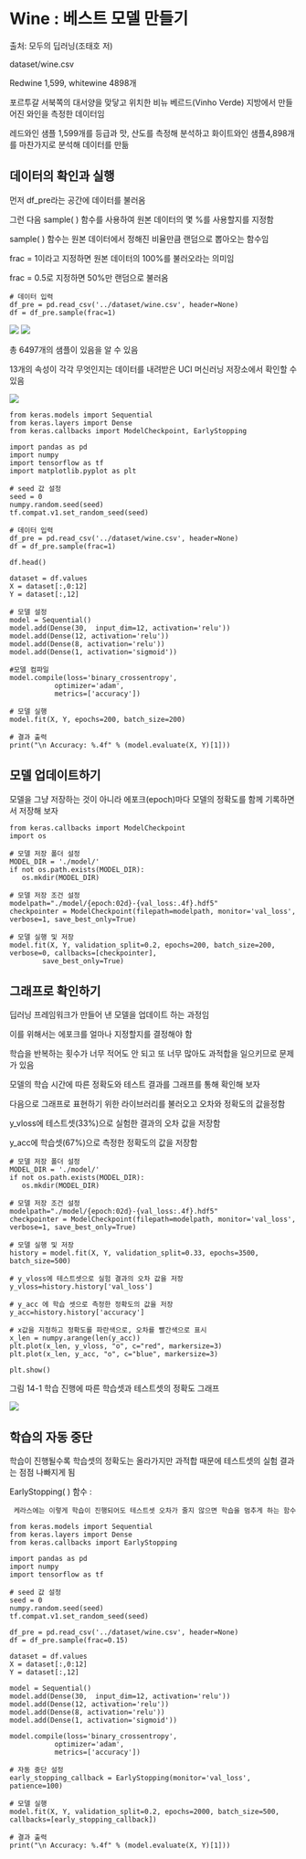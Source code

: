 # Wine : 베스트 모델 만들기

출처: 모두의 딥러닝(조태호 저)

dataset/wine.csv

Redwine 1,599, whitewine 4898개

포르투갈 서북쪽의 대서양을 맞닿고 위치한 비뉴 베르드(Vinho Verde) 지방에서 만들어진 와인을 측정한 데이터임

레드와인 샘플 1,599개를 등급과 맛, 산도를 측정해 분석하고 화이트와인 샘플4,898개를 마찬가지로 분석해 데이터를 만듦

## 데이터의 확인과 실행

먼저 df_pre라는 공간에 데이터를 불러옴

그런 다음 sample( ) 함수를 사용하여 원본 데이터의 몇 %를 사용할지를 지정함

sample( ) 함수는 원본 데이터에서 정해진 비율만큼 랜덤으로 뽑아오는 함수임

frac = 1이라고 지정하면 원본 데이터의 100%를 불러오라는 의미임

frac = 0.5로 지정하면 50%만 랜덤으로 불러옴

```
# 데이터 입력
df_pre = pd.read_csv('../dataset/wine.csv', header=None)
df = df_pre.sample(frac=1)
```

<img src="https://user-images.githubusercontent.com/54765256/90976050-d1614000-e574-11ea-880b-40ed1f1e00ed.png">

<img src = "https://user-images.githubusercontent.com/54765256/90976066-feadee00-e574-11ea-9e3f-716475981c8f.png">

총 6497개의 샘플이 있음을 알 수 있음

13개의 속성이 각각 무엇인지는 데이터를 내려받은 UCI 머신러닝 저장소에서 확인할 수 있음

<img src="https://user-images.githubusercontent.com/54765256/90976081-1a18f900-e575-11ea-90af-3688ad74fd59.png">

```
from keras.models import Sequential
from keras.layers import Dense
from keras.callbacks import ModelCheckpoint, EarlyStopping

import pandas as pd
import numpy
import tensorflow as tf
import matplotlib.pyplot as plt

# seed 값 설정
seed = 0
numpy.random.seed(seed)
tf.compat.v1.set_random_seed(seed)

# 데이터 입력
df_pre = pd.read_csv('../dataset/wine.csv', header=None)
df = df_pre.sample(frac=1)

df.head()

dataset = df.values
X = dataset[:,0:12]
Y = dataset[:,12]

# 모델 설정
model = Sequential()
model.add(Dense(30,  input_dim=12, activation='relu'))
model.add(Dense(12, activation='relu'))
model.add(Dense(8, activation='relu'))
model.add(Dense(1, activation='sigmoid'))

#모델 컴파일
model.compile(loss='binary_crossentropy',
           optimizer='adam',
           metrics=['accuracy'])

# 모델 실행
model.fit(X, Y, epochs=200, batch_size=200)

# 결과 출력
print("\n Accuracy: %.4f" % (model.evaluate(X, Y)[1]))
```

## 모델 업데이트하기

모델을 그냥 저장하는 것이 아니라 에포크(epoch)마다 모델의 정확도를 함께 기록하면서 저장해 보자

```
from keras.callbacks import ModelCheckpoint
import os

# 모델 저장 폴더 설정
MODEL_DIR = './model/'
if not os.path.exists(MODEL_DIR):
   os.mkdir(MODEL_DIR)

# 모델 저장 조건 설정
modelpath="./model/{epoch:02d}-{val_loss:.4f}.hdf5"
checkpointer = ModelCheckpoint(filepath=modelpath, monitor='val_loss', verbose=1, save_best_only=True)

# 모델 실행 및 저장
model.fit(X, Y, validation_split=0.2, epochs=200, batch_size=200, verbose=0, callbacks=[checkpointer],
        save_best_only=True)
```

## 그래프로 확인하기

딥러닝 프레임워크가 만들어 낸 모델을 업데이트 하는 과정임

이를 위해서는 에포크를 얼마나 지정할지를 결정해야 함

학습을 반복하는 횟수가 너무 적어도 안 되고 또 너무 많아도 과적합을 일으키므로 문제가 있음

모델의 학습 시간에 따른 정확도와 테스트 결과를 그래프를 통해 확인해 보자

다음으로 그래프로 표현하기 위한 라이브러리를 불러오고 오차와 정확도의 값을정함

y_vloss에 테스트셋(33%)으로 실험한 결과의 오차 값을 저장함

y_acc에 학습셋(67%)으로 측정한 정확도의 값을 저장함

```
# 모델 저장 폴더 설정
MODEL_DIR = './model/'
if not os.path.exists(MODEL_DIR):
   os.mkdir(MODEL_DIR)

# 모델 저장 조건 설정
modelpath="./model/{epoch:02d}-{val_loss:.4f}.hdf5"
checkpointer = ModelCheckpoint(filepath=modelpath, monitor='val_loss', verbose=1, save_best_only=True)

# 모델 실행 및 저장
history = model.fit(X, Y, validation_split=0.33, epochs=3500, batch_size=500)

# y_vloss에 테스트셋으로 실험 결과의 오차 값을 저장
y_vloss=history.history['val_loss']

# y_acc 에 학습 셋으로 측정한 정확도의 값을 저장
y_acc=history.history['accuracy']

# x값을 지정하고 정확도를 파란색으로, 오차를 빨간색으로 표시
x_len = numpy.arange(len(y_acc))
plt.plot(x_len, y_vloss, "o", c="red", markersize=3)
plt.plot(x_len, y_acc, "o", c="blue", markersize=3)

plt.show()
```

그림 14-1  학습 진행에 따른 학습셋과 테스트셋의 정확도 그래프

<img src="https://user-images.githubusercontent.com/54765256/90976519-d0caa880-e578-11ea-8b53-50b48776220d.png">

## 학습의 자동 중단

학습이 진행될수록 학습셋의 정확도는 올라가지만 과적합 때문에 테스트셋의 실험 결과는 점점 나빠지게 됨

EarlyStopping( ) 함수 :

     케라스에는 이렇게 학습이 진행되어도 테스트셋 오차가 줄지 않으면 학습을 멈추게 하는 함수

```
from keras.models import Sequential
from keras.layers import Dense
from keras.callbacks import EarlyStopping

import pandas as pd
import numpy
import tensorflow as tf

# seed 값 설정
seed = 0
numpy.random.seed(seed)
tf.compat.v1.set_random_seed(seed)

df_pre = pd.read_csv('../dataset/wine.csv', header=None)
df = df_pre.sample(frac=0.15)

dataset = df.values
X = dataset[:,0:12]
Y = dataset[:,12]

model = Sequential()
model.add(Dense(30,  input_dim=12, activation='relu'))
model.add(Dense(12, activation='relu'))
model.add(Dense(8, activation='relu'))
model.add(Dense(1, activation='sigmoid'))

model.compile(loss='binary_crossentropy',
           optimizer='adam',
           metrics=['accuracy'])

# 자동 중단 설정
early_stopping_callback = EarlyStopping(monitor='val_loss', patience=100)

# 모델 실행
model.fit(X, Y, validation_split=0.2, epochs=2000, batch_size=500, callbacks=[early_stopping_callback])

# 결과 출력
print("\n Accuracy: %.4f" % (model.evaluate(X, Y)[1]))
```











